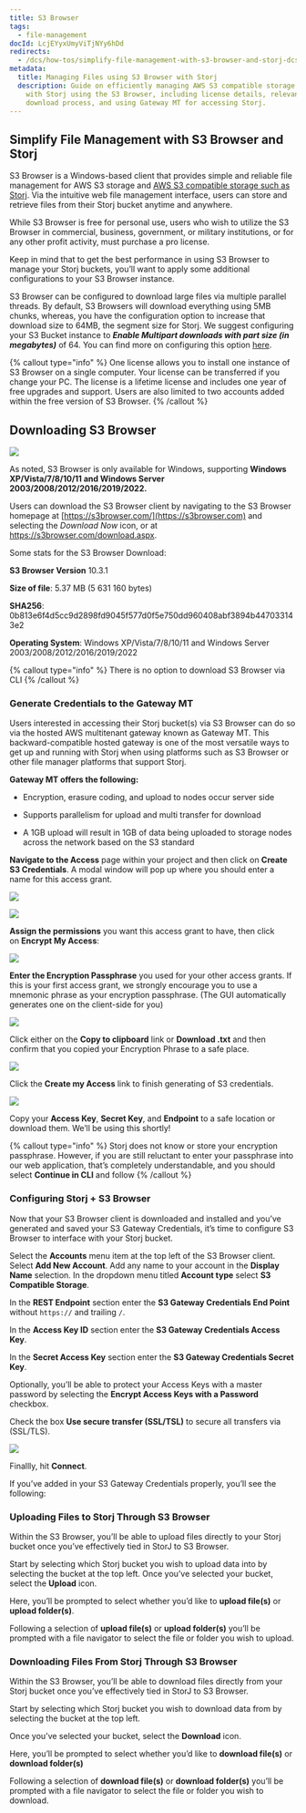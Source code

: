 ```yaml
---
title: S3 Browser
tags:
  - file-management
docId: LcjEYyxUmyViTjNYy6hDd
redirects:
  - /dcs/how-tos/simplify-file-management-with-s3-browser-and-storj-dcs
metadata:
  title: Managing Files using S3 Browser with Storj
  description: Guide on efficiently managing AWS S3 compatible storage
    with Storj using the S3 Browser, including license details, relevant configurations,
    download process, and using Gateway MT for accessing Storj.
---
```


## Simplify File Management with S3 Browser and Storj

S3 Browser is a Windows-based client that provides simple and reliable file management for AWS S3 storage and [AWS S3 compatible storage such as Storj](https://www.storj.io/blog/what-is-s3-compatibility). Via the intuitive web file management interface, users can store and retrieve files from their Storj bucket anytime and anywhere.

While S3 Browser is free for personal use, users who wish to utilize the S3 Browser in commercial, business, government, or military institutions, or for any other profit activity, must purchase a pro license.

Keep in mind that to get the best performance in using S3 Browser to manage your Storj buckets, you’ll want to apply some additional configurations to your S3 Browser instance.

S3 Browser can be configured to download large files via multiple parallel threads. By default, S3 Browsers will download everything using 5MB chunks, whereas, you have the configuration option to increase that download size to 64MB, the segment size for Storj. We suggest configuring your S3 Bucket instance to **_Enable Multipart downloads with part size (in megabytes)_** of 64. You can find more on configuring this option [here](https://s3browser.com/multipart-downloads.aspx).

{% callout type="info"  %}
One license allows you to install one instance of S3 Browser on a single computer. Your license can be transferred if you change your PC. The license is a lifetime license and includes one year of free upgrades and support. Users are also limited to two accounts added within the free version of S3 Browser.
{% /callout %}

## Downloading S3 Browser

![](https://link.us1.storjshare.io/raw/jua7rls6hkx5556qfcmhrqed2tfa/docs/images/imHgm4QwRRec0sKL2Z-yx_pasted-image-0.png)

As noted, S3 Browser is only available for Windows, supporting **Windows XP/Vista/7/8/10/11 and Windows Server 2003/2008/2012/2016/2019/2022.**

Users can download the S3 Browser client by navigating to the S3 Browser homepage at [https://s3browser.com/](https://s3browser.com) and selecting the _Download Now_ icon, or at <https://s3browser.com/download.aspx>.

Some stats for the S3 Browser Download:

**S3 Browser Version** 10.3.1

**Size of file**: 5.37 MB (5 631 160 bytes)

**SHA256**: 0b813e6f4d5cc9d2898fd9045f577d0f5e750dd960408abf3894b447033143e2

**Operating System**: Windows XP/Vista/7/8/10/11 and Windows Server 2003/2008/2012/2016/2019/2022

{% callout type="info"  %}
There is no option to download S3 Browser via CLI
{% /callout %}

### Generate Credentials to the Gateway MT

Users interested in accessing their Storj bucket(s) via S3 Browser can do so via the hosted AWS multitenant gateway known as Gateway MT. This backward-compatible hosted gateway is one of the most versatile ways to get up and running with Storj when using platforms such as S3 Browser or other file manager platforms that support Storj.

**Gateway MT offers the following:**

- Encryption, erasure coding, and upload to nodes occur server side

- Supports parallelism for upload and multi transfer for download

- A 1GB upload will result in 1GB of data being uploaded to storage nodes across the network based on the S3 standard

**Navigate to the Access** page within your project and then click on **Create S3 Credentials**. A modal window will pop up where you should enter a name for this access grant.

![](https://link.us1.storjshare.io/raw/jua7rls6hkx5556qfcmhrqed2tfa/docs/images/U_P56dlNYzj-p7I4Ubsvj_rclone1.png)

![](https://link.us1.storjshare.io/raw/jua7rls6hkx5556qfcmhrqed2tfa/docs/images/xTdExe6AA-ZbmJWOqNmSf_rclone2.png)

**Assign the permissions** you want this access grant to have, then click on **Encrypt My Access**:

![](https://link.us1.storjshare.io/raw/jua7rls6hkx5556qfcmhrqed2tfa/docs/images/m_NwIW3B7Rx5xOL1zRAwz_rclone3.png)

**Enter the Encryption Passphrase** you used for your other access grants. If this is your first access grant, we strongly encourage you to use a mnemonic phrase as your encryption passphrase. (The GUI automatically generates one on the client-side for you)

![](https://link.us1.storjshare.io/raw/jua7rls6hkx5556qfcmhrqed2tfa/docs/images/JrZT5rCAHWkwTWMy-iJzE_rclone4.png)

Click either on the **Copy to clipboard** link or **Download .txt** and then confirm that you copied your Encryption Phrase to a safe place.

![](https://link.us1.storjshare.io/raw/jua7rls6hkx5556qfcmhrqed2tfa/docs/images/1tsIfAbcVWQWViVWNSYF1_rclone5.png)

Click the **Create my Access** link to finish generating of S3 credentials.

![](https://link.us1.storjshare.io/raw/jua7rls6hkx5556qfcmhrqed2tfa/docs/images/m4gl1YLwvpUBQ0DTu6mQe_rclone6.png)

Copy your **Access Key**, **Secret Key**, and **Endpoint** to a safe location or download them. We’ll be using this shortly!

{% callout type="info"  %}
Storj does not know or store your encryption passphrase. However, if you are still reluctant to enter your passphrase into our web application, that’s completely understandable, and you should select **Continue in CLI** and follow [](docId:TbMdOGCAXNWyPpQmH6EOq)
{% /callout %}

### Configuring Storj + S3 Browser

Now that your S3 Browser client is downloaded and installed and you’ve generated and saved your S3 Gateway Credentials, it’s time to configure S3 Browser to interface with your Storj bucket.

Select the **Accounts** menu item at the top left of the S3 Browser client. Select **Add New Account**. Add any name to your account in the **Display Name** selection. In the dropdown menu titled **Account type** select **S3 Compatible Storage**.

In the **REST Endpoint** section enter the **S3 Gateway Credentials End Point** without `https://` and trailing `/`.

In the **Access Key ID** section enter the **S3 Gateway Credentials Access Key**.

In the **Secret Access Key** section enter the **S3 Gateway Credentials Secret Key**.

Optionally, you’ll be able to protect your Access Keys with a master password by selecting the **Encrypt Access Keys with a Password** checkbox.

Check the box **Use secure transfer (SSL/TSL)** to secure all transfers via (SSL/TLS).

![](https://link.us1.storjshare.io/raw/jua7rls6hkx5556qfcmhrqed2tfa/docs/images/floRrJHtKxYJNVPKRL2Cl_s3browser.png)

Finallly, hit **Connect**.

If you’ve added in your S3 Gateway Credentials properly, you’ll see the following:

### Uploading Files to Storj Through S3 Browser

Within the S3 Browser, you’ll be able to upload files directly to your Storj bucket once you’ve effectively tied in StorJ to S3 Browser.

Start by selecting which Storj bucket you wish to upload data into by selecting the bucket at the top left. Once you’ve selected your bucket, select the **Upload** icon.

Here, you’ll be prompted to select whether you’d like to **upload file(s)** or **upload folder(s)**.

Following a selection of **upload file(s)** or **upload folder(s)** you’ll be prompted with a file navigator to select the file or folder you wish to upload.

### Downloading Files From Storj Through S3 Browser

Within the S3 Browser, you’ll be able to download files directly from your Storj bucket once you’ve effectively tied in StorJ to S3 Browser.

Start by selecting which Storj bucket you wish to download data from by selecting the bucket at the top left.

Once you’ve selected your bucket, select the **Download** icon.

Here, you’ll be prompted to select whether you’d like to **download file(s)** or **download folder(s)**

Following a selection of **download file(s)** or **download folder(s)** you’ll be prompted with a file navigator to select the file or folder you wish to download.
